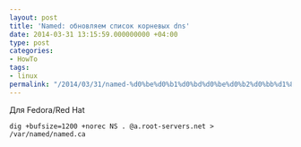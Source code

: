 ```yaml
---
layout: post
title: 'Named: обновляем список корневых dns'
date: 2014-03-31 13:15:59.000000000 +04:00
type: post
categories:
- HowTo
tags:
- linux
permalink: "/2014/03/31/named-%d0%be%d0%b1%d0%bd%d0%be%d0%b2%d0%bb%d1%8f%d0%b5%d0%bc-%d1%81%d0%bf%d0%b8%d1%81%d0%be%d0%ba-%d0%ba%d0%be%d1%80%d0%bd%d0%b5%d0%b2%d1%8b%d1%85-dns/"
---
```

Для Fedora/Red Hat

```bash; gutter: true; first-line: 1; highlight: []
dig +bufsize=1200 +norec NS . @a.root-servers.net > /var/named/named.ca
```
